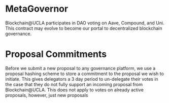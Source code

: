 # MetaGovernor
Blockchain@UCLA participates in DAO voting on Aave, Compound, and Uni. This contract may evolve to become our portal to decentralized blockchain governance.

# Proposal Commitments
Before we submit a new proposal to any governance platform, we use a proposal hashing scheme to store a commitment to the proposal we wish to initiate. This gives delegators a 3 day period to un-delegate their votes in the case that they do not fully support an incoming proposal from Blockchain@UCLA. This does not apply to votes on already active proposals, however, just new proposals
